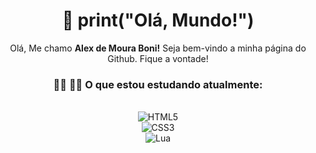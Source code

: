 <h1 align="center">👋 print("Olá, Mundo!")</h1>

<p align="center">Olá, Me chamo <strong>Alex de Moura Boni!</strong> Seja bem-vindo a minha página do Github. Fique a vontade!</p>

<h3 align="center">👩‍💻 🏳️‍🌈 O que estou estudando atualmente:</h3>
</br>
<div align="center">
    <img alt="HTML5" src="https://img.shields.io/badge/%20HTML-%23e34f26?style=for-the-badge&logo=html5&logoColor=white">
    </br>
    <img alt="CSS3" src="https://img.shields.io/badge/%20CSS-%231772b6?style=for-the-badge&logo=css3&logoColor=white">
    </br>
    <img alt="Lua" src="https://img.shields.io/badge/%20LUA-%230000ff?style=for-the-badge&logo=lua&logoColor=white">
</div>